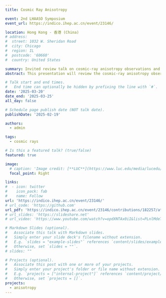 ```yaml
---
title: Cosmic Ray Anisotropy

event: 2nd LHAASO Symposium
event_url: https://indico.ihep.ac.cn/event/23146/

location: Hong Kong - 香港 (China)
# address:
#  street: 1032 W. Sheridan Road
#  city: Chicago
#  region: IL
#  postcode: '60660'
#  country: United States

summary: Invited review talk on cosmic-ray anisotropy observations and their astrophysics impact at the 2nd LHAASO Symposium.
abstract: This presentation will review the cosmic-ray anisotropy observations with ground-based experiments and the theoretical explanation that have been proposed so far. An outlook on open questions and future directions of such research will be discussed, as well.

# Talk start and end times.
#   End time can optionally be hidden by prefixing the line with `#`.
date: '2025-03-20'
date_end: '2025-03-25'
all_day: false

# Schedule page publish date (NOT talk date).
publishDate: '2025-02-19'

authors:
  - admin

tags:
  - cosmic rays

# Is this a featured talk? (true/false)
featured: true

image:
  # caption: 'Image credit: [**LUC**](https://www.luc.edu/media/lucedu/universityhomepage/2024-random-images/winter-2024/1800x450_3.jpg)'
  focal_point: Right

links:
#  - icon: twitter
#    icon_pack: fab
#    name: Follow
url: 'https://indico.ihep.ac.cn/event/23146/'
# url_code: 'https://github.com'
url_pdf: 'https://indico.ihep.ac.cn/event/23146/contributions/182257/attachments/88965/115051/Desiati%20-%20CR%20Anisotropy%20-%202nd%20LHAASO%20Symposium.pdf'
# url_slides: 'https://slideshare.net'
# url_video: 'https://www.youtube.com/watch?v=opdXNTAx0iI&list=PLnlMdeTKB-eO5DBVXeM4RNNV_yo7S4IDP&index=4&ab_channel=US-SCAR'

# Markdown Slides (optional).
#   Associate this talk with Markdown slides.
#   Simply enter your slide deck's filename without extension.
#   E.g. `slides = "example-slides"` references `content/slides/example-slides.md`.
#   Otherwise, set `slides = ""`.
# slides: ""

# Projects (optional).
#   Associate this post with one or more of your projects.
#   Simply enter your project's folder or file name without extension.
#   E.g. `projects = ["internal-project"]` references `content/project/deep-learning/index.md`.
#   Otherwise, set `projects = []`.
projects:
  - anisotropy
---
```

